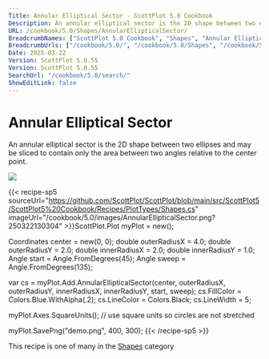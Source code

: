 ```yaml
---
Title: Annular Elliptical Sector - ScottPlot 5.0 Cookbook
Description: An annular elliptical sector is the 2D shape between two ellipses and may be sliced to contain only the area between two angles relative to the center point.
URL: /cookbook/5.0/Shapes/AnnularEllipticalSector/
BreadcrumbNames: ["ScottPlot 5.0 Cookbook", "Shapes", "Annular Elliptical Sector"]
BreadcrumbUrls: ["/cookbook/5.0/", "/cookbook/5.0/Shapes", "/cookbook/5.0/Shapes/AnnularEllipticalSector"]
Date: 2025-03-22
Version: ScottPlot 5.0.55
Version: ScottPlot 5.0.55
SearchUrl: "/cookbook/5.0/search/"
ShowEditLink: false
---
```



<div class='d-flex align-items-center mt-5'>
<h1 class='me-2 text-dark my-0 border-0'>Annular Elliptical Sector</h1>
</div>

An annular elliptical sector is the 2D shape between two ellipses and may be sliced to contain only the area between two angles relative to the center point.

[![](/cookbook/5.0/images/AnnularEllipticalSector.png?250322130304)](/cookbook/5.0/images/AnnularEllipticalSector.png?250322130304)

{{< recipe-sp5 sourceUrl="https://github.com/ScottPlot/ScottPlot/blob/main/src/ScottPlot5/ScottPlot5%20Cookbook/Recipes/PlotTypes/Shapes.cs" imageUrl="/cookbook/5.0/images/AnnularEllipticalSector.png?250322130304" >}}ScottPlot.Plot myPlot = new();

Coordinates center = new(0, 0);
double outerRadiusX = 4.0;
double outerRadiusY = 2.0;
double innerRadiusX = 2.0;
double innerRadiusY = 1.0;
Angle start = Angle.FromDegrees(45);
Angle sweep = Angle.FromDegrees(135);

var cs = myPlot.Add.AnnularEllipticalSector(center, outerRadiusX, outerRadiusY, innerRadiusX, innerRadiusY, start, sweep);
cs.FillColor = Colors.Blue.WithAlpha(.2);
cs.LineColor = Colors.Black;
cs.LineWidth = 5;

myPlot.Axes.SquareUnits(); // use square units so circles are not stretched

myPlot.SavePng("demo.png", 400, 300);
{{< /recipe-sp5 >}}

<div class='my-5 text-center'>This recipe is one of many in the <a href='/cookbook/5.0/Shapes'>Shapes</a> category</div>


